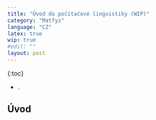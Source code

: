 ```yaml
---
title: "Úvod do počítačové lingvistiky (WIP)"
category: "Matfyz"
language: "CZ"
latex: true
wip: true
#edit: ""
layout: post
---
```



{:toc}
- .

## Úvod

